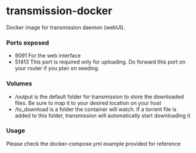 # transmission-docker

Docker image for transmission daemon (webUI).

### Ports exposed

* 9091 For the web interface
* 51413 This port is required only for uploading. Do forward this port on your router if you plan on seeding.

### Volumes
* /output is the default folder for transmission to store the downloaded files. Be sure to map it to your desired location on your host
* /to_download is a folder the container will watch. If a torrent file is added to this folder, transmission will automatically start downloading it

### Usage
Please check the docker-compose.yml example provided for reference
